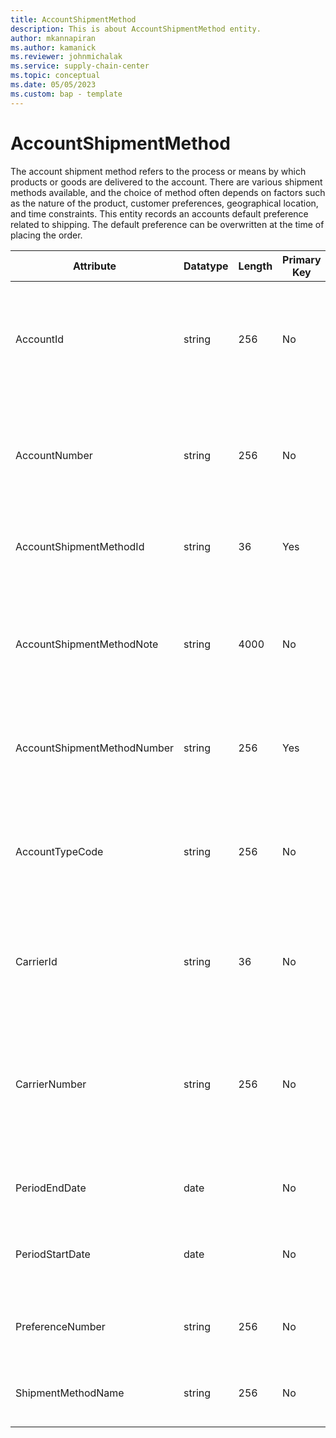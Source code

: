 ```yaml
---
title: AccountShipmentMethod
description: This is about AccountShipmentMethod entity.
author: mkannapiran
ms.author: kamanick
ms.reviewer: johnmichalak
ms.service: supply-chain-center
ms.topic: conceptual
ms.date: 05/05/2023
ms.custom: bap - template
---
```


# **AccountShipmentMethod**

The account shipment method refers to the process or means by which products or goods are delivered to the account. There are various shipment methods available, and the choice of method often depends on factors such as the nature of the product, customer preferences, geographical location, and time constraints. This entity records an accounts default preference related to shipping. The default preference can be overwritten at the time of placing the order. 



|	Attribute	|	Datatype	|	Length	|	Primary Key	|	Description	|
|---------------|--------|------|----------|-----------|
|	AccountId	|	string	|	256	|	No	|	The unique Id of the account. This is an internal system generated Id by D365 applications	|
|	AccountNumber	|	string	|	256	|	No	|	Number or code for the account to quickly search and identify the account in system views.	|
|	AccountShipmentMethodId	|	string	|	36	|	Yes	|	Unique Preferred shipment method by the account	|
|	AccountShipmentMethodNote	|	string	|	4000	|	No	|	A note, comment or additional information regarding the associated customer shipment method.	|
|	AccountShipmentMethodNumber	|	string	|	256	|	Yes	|	Unique preferred shipment method number of the account	|
|	AccountTypeCode	|	string	|	256	|	No	|	Account type code indicates the type of account. An account could be Vendor, Customer etc.	|
|	CarrierId	|	string	|	36	|	No	|	Unique Id of the carrier. This is an internal carrier Id of the number	|
|	CarrierNumber	|	string	|	256	|	No	|	Unique carrier number. This is the searchable external carrier Id. From your ERP map the Carrier Id to this attribute	|
|	PeriodEndDate	|	date	|		|	No	|	The validity or expirty date of this record	|
|	PeriodStartDate	|	date	|		|	No	|	The beginning or effective start date of this record	|
|	PreferenceNumber	|	string	|	256	|	No	|	The unique shipment preference number of the account	|
|	ShipmentMethodName	|	string	|	256	|	No	|	The unique name identifier of a Shipment Method.	|
